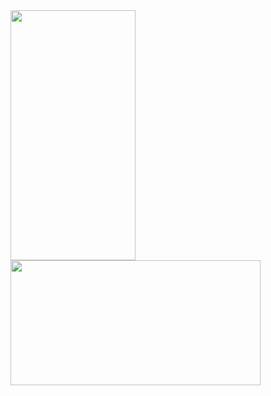 <img src="https://github.com/KU-INI/T-Tuning/model architecture/model" width="200" height = "400"/>
<img src="https://github.com/KU-INI/T-Tuning/assets/109642935/e4b3965a-ccc3-4f48-b65f-1f0c59ba4754" width="400" height = "200"/>
